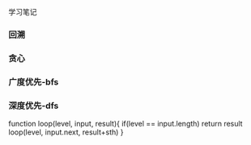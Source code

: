 学习笔记
### 回溯

### 贪心

### 广度优先-bfs

### 深度优先-dfs
function loop(level, input, result){
	if(level == input.length) return result
	loop(level, input.next, result+sth)
}
